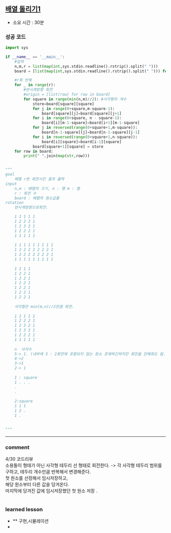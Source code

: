 ## [배열 돌리기1](https://www.acmicpc.net/problem/16926)
* 소요 시간 :  30분

### 성공 코드
```python
import sys

if __name__ == '__main__':
    #입력
    n,m,r = list(map(int,sys.stdin.readline().rstrip().split(" ")))
    board = [list(map(int,sys.stdin.readline().rstrip().split(" "))) for i in range(n)]

    #r회 반복
    for _ in range(r):
        #반시계방향 회전
        #origin = [list(row) for row in board]
        for square in range(min(n,m)//2): #사각형의 개수
            store=board[square][square]
            for j in range(0+square,m-square-1):
                board[square][j]=board[square][j+1]
            for i in range(0+square, n - square-1):
                board[i][m-1-square]=board[i+1][m-1-square]
            for j in reversed(range(0+square+1,m-square)):
                board[n-1-square][j]=board[n-1-square][j-1]
            for i in reversed(range(0+square+1,n-square)):
                board[i][square]=board[i-1][square]
            board[square+1][square] = store
    for row in board:
        print(" ".join(map(str,row)))


"""
goal
    배열 r번 회전시킨 결과 출력
input
    n,m : 배열의 크기, n : 행 m : 열
    r : 회전 수
    board : 배열의 원소값들
rotation
    반시계방향으로회전. 

    1 1 1 1 1
    1 2 2 2 1
    1 2 3 2 1
    1 2 2 2 1
    1 1 1 1 1 
    
    1 1 1 1 1 1 1 1 1
    1 2 2 2 2 2 2 2 1
    1 2 2 2 2 2 2 2 1
    1 1 1 1 1 1 1 1 1 
    
    1 1 1 1 
    1 2 2 1
    1 2 2 1 
    1 2 2 1 
    1 2 2 1 
    1 2 2 1 
    1 2 2 1
    
    사각형은 min(m,n)//2만큼 회전.
    
    1 1 1 1 1
    1 2 2 2 1
    1 2 3 2 1
    1 2 3 2 1
    1 2 2 2 1
    1 1 1 1 1 
    
    n  사각수
    5-> 1. (내부에 3 : 2회전에 포함되지 않는 원소 존재하긴하지만 회전을 안해줘도 됨.
    4->2
    3->1
    2-> 1
    
    1 : square
    1 . . .
    .
    .
    
    2:square
    1 1 1
    1 2 .
    1 .
 

"""
```



----------------------------------------------------------------------------
### comment 
4/30 코드리뷰   
소용돌이 형태가 아닌 사각형 테두리 선 형태로 회전한다. 
-> 각 사각형 테두리 범위를 구하고, 테두리 개수만큼 반복해서 변경해준다.     
첫 원소를 선정해서 임시저장하고,    
해당 원소부터 다른 값을 당겨온다.     
마지막에 당겨진 값에 임시저장했던 첫 원소 저장  .  

#
#
 ### learned lesson
 
* ** 구현,시뮬레이션
* 
#
#
 
 
 

